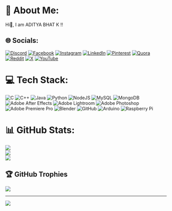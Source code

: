 # 💫 About Me:
Hi👋, I am ADITYA BHAT K !!


## 🌐 Socials:
[![Discord](https://img.shields.io/badge/Discord-%237289DA.svg?logo=discord&logoColor=white)](https://discord.gg/adityabhatk) [![Facebook](https://img.shields.io/badge/Facebook-%231877F2.svg?logo=Facebook&logoColor=white)](https://www.facebook.com/adityabhat.k.1) [![Instagram](https://img.shields.io/badge/Instagram-%23E4405F.svg?logo=Instagram&logoColor=white)](https://www.instagram.com/aditya._.bhat._.k/) [![LinkedIn](https://img.shields.io/badge/LinkedIn-%230077B5.svg?logo=linkedin&logoColor=white)](https://www.linkedin.com/in/aditya-bhat-k-54aa01285/) [![Pinterest](https://img.shields.io/badge/Pinterest-%23E60023.svg?logo=Pinterest&logoColor=white)](https://pinterest.com/Adityabhatk) [![Quora](https://img.shields.io/badge/Quora-%23B92B27.svg?logo=Quora&logoColor=white)](https://www.quora.com/profile/3-CUBE) [![Reddit](https://img.shields.io/badge/Reddit-%23FF4500.svg?logo=Reddit&logoColor=white)](https://www.reddit.com/user/ADITYA_BHAT_K/) [![X](https://img.shields.io/badge/X-black.svg?logo=X&logoColor=white)](https://x.com/ADITYABHATK) [![YouTube](https://img.shields.io/badge/YouTube-%23FF0000.svg?logo=YouTube&logoColor=white)](https://youtube.com/@adivlogs2005) 

# 💻 Tech Stack:
![C](https://img.shields.io/badge/c-%2300599C.svg?style=flat&logo=c&logoColor=white) ![C++](https://img.shields.io/badge/c++-%2300599C.svg?style=flat&logo=c%2B%2B&logoColor=white) ![Java](https://img.shields.io/badge/java-%23ED8B00.svg?style=flat&logo=openjdk&logoColor=white) ![Python](https://img.shields.io/badge/python-3670A0?style=flat&logo=python&logoColor=ffdd54) ![NodeJS](https://img.shields.io/badge/node.js-6DA55F?style=flat&logo=node.js&logoColor=white) ![MySQL](https://img.shields.io/badge/mysql-4479A1.svg?style=flat&logo=mysql&logoColor=white) ![MongoDB](https://img.shields.io/badge/MongoDB-%234ea94b.svg?style=flat&logo=mongodb&logoColor=white) ![Adobe After Effects](https://img.shields.io/badge/Adobe%20After%20Effects-9999FF.svg?style=flat&logo=Adobe%20After%20Effects&logoColor=white) ![Adobe Lightroom](https://img.shields.io/badge/Adobe%20Lightroom-31A8FF.svg?style=flat&logo=Adobe%20Lightroom&logoColor=white) ![Adobe Photoshop](https://img.shields.io/badge/adobe%20photoshop-%2331A8FF.svg?style=flat&logo=adobe%20photoshop&logoColor=white) ![Adobe Premiere Pro](https://img.shields.io/badge/Adobe%20Premiere%20Pro-9999FF.svg?style=flat&logo=Adobe%20Premiere%20Pro&logoColor=white) ![Blender](https://img.shields.io/badge/blender-%23F5792A.svg?style=flat&logo=blender&logoColor=white) ![GitHub](https://img.shields.io/badge/github-%23121011.svg?style=flat&logo=github&logoColor=white) ![Arduino](https://img.shields.io/badge/-Arduino-00979D?style=flat&logo=Arduino&logoColor=white) ![Raspberry Pi](https://img.shields.io/badge/-RaspberryPi-C51A4A?style=flat&logo=Raspberry-Pi)
# 📊 GitHub Stats:
![](https://github-readme-stats.vercel.app/api?username=ADITYABHATK05&theme=blue-green&hide_border=false&include_all_commits=false&count_private=false)<br/>
![](https://github-readme-streak-stats.herokuapp.com/?user=ADITYABHATK05&theme=blue-green&hide_border=false)<br/>
![](https://github-readme-stats.vercel.app/api/top-langs/?username=ADITYABHATK05&theme=blue-green&hide_border=false&include_all_commits=false&count_private=false&layout=compact)

## 🏆 GitHub Trophies
![](https://github-profile-trophy.vercel.app/?username=ADITYABHATK05&theme=radical&no-frame=false&no-bg=false&margin-w=4)

---
[![](https://visitcount.itsvg.in/api?id=ADITYABHATK05&icon=1&color=3)](https://visitcount.itsvg.in)

